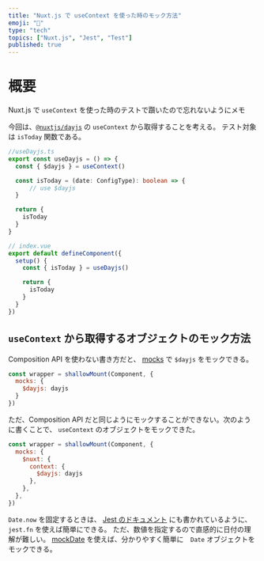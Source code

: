 ```yaml
---
title: "Nuxt.js で useContext を使った時のモック方法"
emoji: "👻"
type: "tech"
topics: ["Nuxt.js", "Jest", "Test"]
published: true
---
```


# 概要
Nuxt.js で `useContext` を使った時のテストで躓いたので忘れないようにメモ

今回は、[`@nuxtjs/dayjs`](https://github.com/nuxt-community/dayjs-module) の `useContext` から取得することを考える。
テスト対象は `isToday` 関数である。

```typescript
//useDayjs.ts
export const useDayjs = () => {
  const { $dayjs } = useContext()

  const isToday = (date: ConfigType): boolean => {
      // use $dayjs
  }

  return {
    isToday
  }
}
```

```typescript
// index.vue
export default defineComponent({
  setup() {
    const { isToday } = useDayjs()

    return {
      isToday
    }
  }
})
```

## `useContext` から取得するオブジェクトのモック方法

Composition API を使わない書き方だと、 [mocks](https://vue-test-utils.vuejs.org/ja/api/options.html#mocks) で `$dayjs` をモックできる。

```javascript
const wrapper = shallowMount(Component, {
  mocks: {
    $dayjs: dayjs
  }
})
```

ただ、Composition API だと同じようにモックすることができない。次のように書くことで、 `useContext` のオブジェクトをモックできた。

```javascript
const wrapper = shallowMount(Component, {
  mocks: {
    $nuxt: {
      context: {
        $dayjs: dayjs
      },
    },
  },
})
```

`Date.now` を固定するときは、 [Jest のドキュメント](https://jestjs.io/ja/docs/snapshot-testing#%EF%BC%92%EF%BC%8E-%E3%81%B9%E3%81%8D%E7%AD%89%E6%80%A7%E3%81%AE%E3%81%82%E3%82%8B%E3%83%86%E3%82%B9%E3%83%88%E3%82%92%E6%9B%B8%E3%81%8D%E3%81%BE%E3%81%97%E3%82%87%E3%81%86) にも書かれているように、`jest.fn` を使えば簡単にできる。
ただ、数値を指定するので直感的に日付の理解が難しい。 [mockDate](https://www.npmjs.com/package/mockdate) を使えば、分かりやすく簡単に　`Date` オブジェクトをモックできる。
